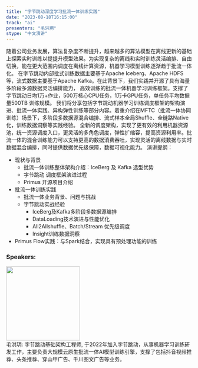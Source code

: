 ```yaml
---
title: "字节跳动深度学习批流一体训练实践"
date: "2023-08-18T16:15:00"
track: "ai"
presenters: "毛洪玥"
stype: "中文演讲"
---
```

随着公司业务发展，算法复杂度不断提升，越来越多的算法模型在离线更新的基础上探索实时训练以提提升模型效果。为实现复杂的离线和实时训练灵活编排、自由切换，能在更大范围内调度在离线计算资源，机器学习模型训练逐渐趋于批流一体化。
      在字节跳动内部批式训练数据主要基于Apache Iceberg、Apache HDFS等，流式数据主要基于Apache Kafka。在此背景下，我们实践并开源了具有海量多阶段多源数据灵活编排能力， 高效训练的批流一体机器学习训练框架。支撑了字节跳动日均1万+作业，500万核心CPU任务，1万卡GPU任务，单任务平均数据量500TB 训练规模。
      我们将分享包括字节跳动机器学习训练调度框架的架构演进、批流一体实践、异构弹性训练等部分内容。着重介绍在MFTC（批流一体协同训练）场景下，多阶段多数据源混合编排、流式样本全局Shuffle、全链路Native化，训练数据洞察等实践经验。
     全新的调度架构，实现了更有效的利用机器资源池，统一资源调度入口，更灵活的多角色调度，弹性扩缩容，提高资源利用率。批流一体的混合训练能力可以支持更高的数据消费吞吐，实现灵活的离线数据与实时数据混合编排，同时提供数据优先级保障，数据可视化能力。
演讲提纲：

- 现状与背景
  - 批流一体训练整体架构介绍：IceBerg 及 Kafka 选型优势
  - 字节跳动 调度框架演进过程
  - Primus 开源项目介绍
- 批流一体训练实践
  - 批流一体业务背景、问题与挑战
  - 字节跳动实战经验
    - IceBerg及Kafka多阶段多数据源编排
    - DataLoading技术演进与性能优化
    - All2Allshuffle、Batch/Stream 优先级调度
    - Insight训练数据洞察 
- Primus Flow实践：与Spark结合，实现具有预处理功能的训练

 ### Speakers: 
 <img src="https://img.bagevent.com/resource/20230609/1652402750.jpg" width="200" /><br>毛洪玥: 字节跳动基础架构工程师, 于2022年加入字节跳动，从事机器学习训练研发工作，主要负责大规模云原生批流一体AI模型训练引擎，支撑了包括抖音视频推荐、头条推荐、穿山甲广告、千川图文广告等业务。
 <br><br>